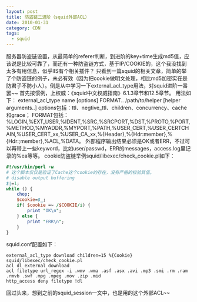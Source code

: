 ```yaml
---
layout: post
title: 防盗链二进阶（squid外部ACL）
date: 2010-01-31
category: CDN
tags:
  - squid
---
```


服务器防盗链设置，从最简单的referer判断，到进阶的key+time生成md5值，应该说是比较可靠了，而还有一种防盗链方式，基于IP/COOKIE的，这个我没找到太多有用信息，似乎IIS有个相关插件？
只看到一篇squid的相关文章，简单的举了个防盗链的例子，未必有效（因为把cookie做明文处理，相比md5加密实在是防君子不防小人）。倒是从中学习一下external_acl_type用法，对squid进阶一番罢~~
首先按惯例，上权威：《squid中文权威指南》6.1.3章节和12.5章节。
用法如下：
external_acl_type name [options] FORMAT.. /path/to/helper
[helper arguments..]
options包括：ttl、negtive_ttl、children、concurrency、cache和grace；
FORMAT包括：%LOGIN,%EXT_USER,%IDENT,%SRC,%SRCPORT,%DST,%PROTO,%PORT,%METHOD,%MYADDR,%MYPORT,%PATH,%USER_CERT,%USER_CERTCHAIN,%USER_CERT_xx,%USER_CA_xx,%{Header},%{Hdr:member},%{Hdr:;member},%ACL,%DATA。
外部程序输出结果必须是OK或者ERR，不过可以再带上一些keyword，比如user/passwd，ERR的messages，access.log里记录的%ea等等。
cookie防盗链举例squid/libexec/check_cookie.pl如下：
```perl
#!/usr/bin/perl -w
# 这个脚本仅仅是验证了Cache这个cookie的存在，没有严格的校验其值。
# disable output buffering
$|=1;
while () {
    chop;
    $cookie=$_;
    if( $cookie =~ /$COOKIE/i) {
        print "OK\n";
    } else {
        print "ERR\n";
    }
}
```
squid.conf配置如下：
```squid
external_acl_type download children=15 %{Cookie} squid/libexec/check_cookie.pl
acl dl external download
acl filetype url_regex -i .wmv .wma .asf .asx .avi .mp3 .smi .rm .ram .rmvb .swf .mpg .mpeg .mov .zip .mid
http_access deny filetype !dl
```
回过头来，想到之前的squid_session一文中，也是用的这个外部ACL~~

